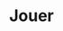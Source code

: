 ---
layout: 	display
title:  	"Jouer"
categories: jouer
permalink:	/jouer/index.html
grid-type:  "col-2"
---